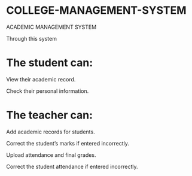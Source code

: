 # COLLEGE-MANAGEMENT-SYSTEM
ACADEMIC MANAGEMENT SYSTEM

Through this system

# The student can:
View their academic record.

Check their personal information.

# The teacher can:
Add academic records for students.

Correct the student’s marks if entered incorrectly.

Upload attendance and final grades.

Correct the student attendance if entered incorrectly.
